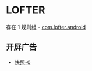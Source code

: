# LOFTER

存在 1 规则组 - [com.lofter.android](/src/apps/com.lofter.android.ts)

## 开屏广告

- [快照-0](https://i.gkd.li/i/14204158)
